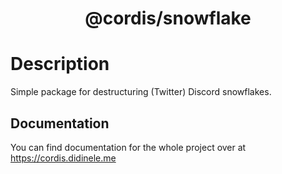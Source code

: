 <div align = "center">

# @cordis/snowflake

</div>

# Description

Simple package for destructuring (Twitter) Discord snowflakes.

## Documentation
You can find documentation for the whole project over at https://cordis.didinele.me
